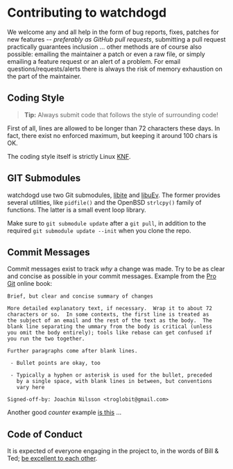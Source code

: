 Contributing to watchdogd
=========================

We welcome any and all help in the form of bug reports, fixes, patches
for new features -- *preferably as GitHub pull requests*, submitting a
pull request practically guarantees inclusion ... other methods are of
course also possible: emailing the maintainer a patch or even a raw
file, or simply emailing a feature request or an alert of a problem.
For email questions/requests/alerts there is always the risk of memory
exhaustion on the part of the maintainer.


Coding Style
------------

> **Tip:** Always submit code that follows the style of surrounding code!

First of all, lines are allowed to be longer than 72 characters these
days.  In fact, there exist no enforced maximum, but keeping it around
100 chars is OK.

The coding style itself is strictly Linux [KNF][].


GIT Submodules
--------------

watchdogd use two Git submodules, [libite][] and [libuEv][].  The former
provides several utilities, like `pidfile()` and the OpenBSD `strlcpy()`
family of functions.  The latter is a small event loop library.

Make sure to `git submodule update` after a `git pull`, in addition to
the required `git submodule update --init` when you clone the repo.


Commit Messages
---------------

Commit messages exist to track *why* a change was made.  Try to be as
clear and concise as possible in your commit messages.  Example from
the [Pro Git][gitbook] online book:

    Brief, but clear and concise summary of changes
    
    More detailed explanatory text, if necessary.  Wrap it to about 72
    characters or so.  In some contexts, the first line is treated as
    the subject of an email and the rest of the text as the body.  The
    blank line separating the ummary from the body is critical (unless
    you omit the body entirely); tools like rebase can get confused if
    you run the two together.
    
    Further paragraphs come after blank lines.
    
     - Bullet points are okay, too
    
     - Typically a hyphen or asterisk is used for the bullet, preceded
       by a single space, with blank lines in between, but conventions
       vary here
    
    Signed-off-by: Joachim Nilsson <troglobit@gmail.com>


Another good *counter* example [is this][rambling] ...


Code of Conduct
---------------

It is expected of everyone engaging in the project to, in the words of
Bill & Ted; [be excellent to each other][conduct].


[github]:   https://github.com/troglobit/watchdogd/
[KNF]:      https://en.wikipedia.org/wiki/Kernel_Normal_Form
[gitbook]:  https://git-scm.com/book/ch5-2.html
[rambling]: http://stopwritingramblingcommitmessages.com/
[conduct]:  https://github.com/troglobit/watchdogd/blob/master/CODE-OF-CONDUCT.md
[libuEv]:   https://github.com/troglobit/libuev
[libite]:   https://github.com/troglobit/libite

<!--
  -- Local Variables:
  -- mode: markdown
  -- End:
  -->
